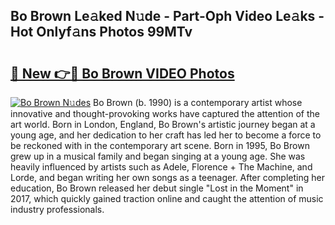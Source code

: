 ## Bo Brown Le𝚊ked N𝚞de - Part-Oph Video Le𝚊ks - Hot Onlyf𝚊ns Photos 99MTv

# <h2><a href="http://ac20890.deff.icu/?id=Bo+Brown">🔗 New 👉🔴 Bo Brown VIDEO Photos</a></h2>

[![Bo Brown N𝚞des](https://i.imgur.com/rIISA9y.gif)](http://ac20890.deff.icu/?id=Bo+Brown)
Bo Brown (b. 1990) is a contemporary artist whose innovative and thought-provoking works have captured the attention of the art world. Born in London, England, Bo Brown's artistic journey began at a young age, and her dedication to her craft has led her to become a force to be reckoned with in the contemporary art scene. Born in 1995, Bo Brown grew up in a musical family and began singing at a young age. She was heavily influenced by artists such as Adele, Florence + The Machine, and Lorde, and began writing her own songs as a teenager. After completing her education, Bo Brown released her debut single "Lost in the Moment" in 2017, which quickly gained traction online and caught the attention of music industry professionals.

